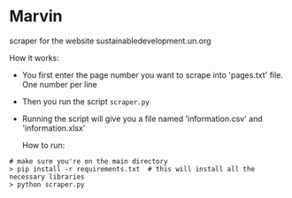 # Marvin
scraper for the website sustainabledevelopment.un.org

  How it works:
- You first enter the page number you want to scrape into 'pages.txt' file. One number per line
- Then you run the script `scraper.py`
- Running the script will give you a file named 'information.csv' and 'information.xlsx'

  How to run:

```
# make sure you're on the main directory
> pip install -r requirements.txt  # this will install all the necessary libraries
> python scraper.py
```
